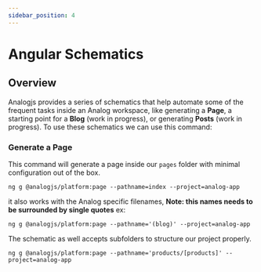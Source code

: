 ```yaml
---
sidebar_position: 4
---
```


# Angular Schematics

## Overview

Analogjs provides a series of schematics that help automate some of the frequent tasks inside an Analog workspace, like generating a **Page**, a starting point for a **Blog** (work in progress), or generating **Posts** (work in progress). To use these schematics we can use this command:

### Generate a Page

This command will generate a page inside our `pages` folder with minimal configuration out of the box.

```shell
ng g @analogjs/platform:page --pathname=index --project=analog-app
```

it also works with the Analog specific filenames, **Note: this names needs to be surrounded by single quotes** ex:

```shell
ng g @analogjs/platform:page --pathname='(blog)' --project=analog-app
```

The schematic as well accepts subfolders to structure our project properly.

```shell
ng g @analogjs/platform:page --pathname='products/[products]' --project=analog-app
```
